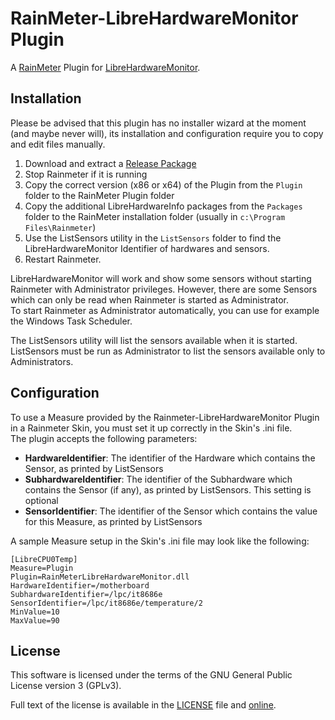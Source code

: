 # RainMeter-LibreHardwareMonitor Plugin

A [RainMeter](https://github.com/rainmeter/rainmeter) Plugin for [LibreHardwareMonitor](https://github.com/LibreHardwareMonitor/LibreHardwareMonitor).

## Installation

Please be advised that this plugin has no installer wizard at the moment (and maybe never will), its installation and configuration require you to copy and edit files manually.  
  
1. Download and extract a [Release Package](https://github.com/nitehu/Rainmeter-LibreHardwareMonitor/releases)  
2. Stop Rainmeter if it is running
3. Copy the correct version (x86 or x64) of the Plugin from the `Plugin` folder to the RainMeter Plugin folder  
4. Copy the additional LibreHardwareInfo packages from the `Packages` folder to the RainMeter installation folder (usually in `c:\Program Files\Rainmeter`)
5. Use the ListSensors utility in the `ListSensors` folder to find the LibreHardwareMonitor Identifier of hardwares and sensors.
6. Restart Rainmeter.

LibreHardwareMonitor will work and show some sensors without starting Rainmeter with Administrator privileges. However, there are some Sensors which can only be read when Rainmeter is started as Administrator.  
To start Rainmeter as Administrator automatically, you can use for example the Windows Task Scheduler.  
  
The ListSensors utility will list the sensors available when it is started.  
ListSensors must be run as Administrator to list the sensors available only to Administrators.
  
## Configuration
  
To use a Measure provided by the Rainmeter-LibreHardwareMonitor Plugin in a Rainmeter Skin, you must set it up correctly in the Skin's .ini file.  
The plugin accepts the following parameters:  
- **HardwareIdentifier**: The identifier of the Hardware which contains the Sensor, as printed by ListSensors  
- **SubhardwareIdentifier**: The identifier of the Subhardware which contains the Sensor (if any), as printed by ListSensors. This setting is optional  
- **SensorIdentifier**: The identifier of the Sensor which contains the value for this Measure, as printed by ListSensors  

A sample Measure setup in the Skin's .ini file may look like the following:  

```
[LibreCPU0Temp]
Measure=Plugin
Plugin=RainMeterLibreHardwareMonitor.dll
HardwareIdentifier=/motherboard
SubhardwareIdentifier=/lpc/it8686e
SensorIdentifier=/lpc/it8686e/temperature/2
MinValue=10
MaxValue=90
```

## License

This software is licensed under the terms of the GNU General Public License version 3 (GPLv3).

Full text of the license is available in the [LICENSE](LICENSE) file and [online](https://opensource.org/licenses/gpl-3.0.html).
